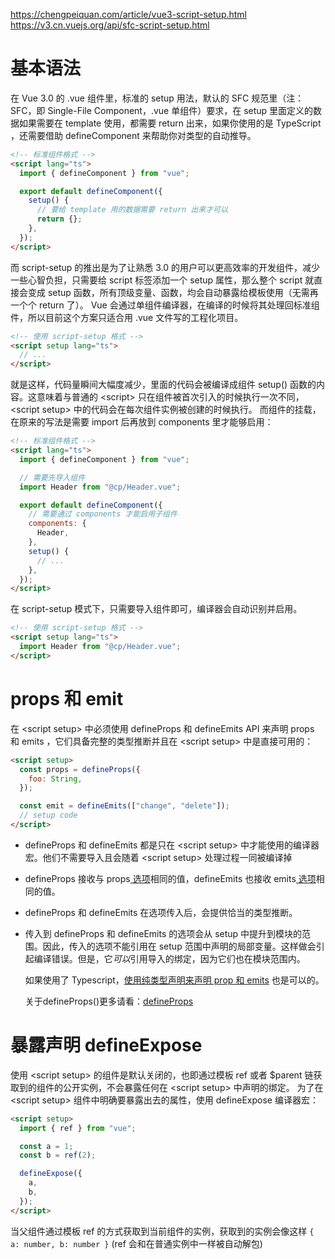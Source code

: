 <https://chengpeiquan.com/article/vue3-script-setup.html>
<https://v3.cn.vuejs.org/api/sfc-script-setup.html>

# 基本语法

在 Vue 3.0 的 .vue 组件里，标准的 setup 用法，默认的 SFC 规范里（注：SFC，即 Single-File Component，.vue 单组件）要求，在 setup 里面定义的数据如果需要在 template 使用，都需要 return 出来，如果你使用的是 TypeScript ，还需要借助 defineComponent 来帮助你对类型的自动推导。

```html
<!-- 标准组件格式 -->
<script lang="ts">
  import { defineComponent } from "vue";

  export default defineComponent({
    setup() {
      // 要给 template 用的数据需要 return 出来才可以
      return {};
    },
  });
</script>
```

而 script-setup 的推出是为了让熟悉 3.0 的用户可以更高效率的开发组件，减少一些心智负担，只需要给 script 标签添加一个 setup 属性，那么整个 script 就直接会变成 setup 函数，所有顶级变量、函数，均会自动暴露给模板使用（无需再一个个 return 了）。
Vue 会通过单组件编译器，在编译的时候将其处理回标准组件，所以目前这个方案只适合用 .vue 文件写的工程化项目。

```html
<!-- 使用 script-setup 格式 -->
<script setup lang="ts">
  // ...
</script>
```

就是这样，代码量瞬间大幅度减少，里面的代码会被编译成组件 setup() 函数的内容。这意味着与普通的 \<script> 只在组件被首次引入的时候执行一次不同，\<script setup> 中的代码会在每次组件实例被创建的时候执行。
而组件的挂载，在原来的写法是需要 import 后再放到 components 里才能够启用：

```html
<!-- 标准组件格式 -->
<script lang="ts">
  import { defineComponent } from "vue";

  // 需要先导入组件
  import Header from "@cp/Header.vue";

  export default defineComponent({
    // 需要通过 components 才能启用子组件
    components: {
      Header,
    },
    setup() {
      // ...
    },
  });
</script>
```

在 script-setup 模式下，只需要导入组件即可，编译器会自动识别并启用。

```html
<!-- 使用 script-setup 格式 -->
<script setup lang="ts">
  import Header from "@cp/Header.vue";
</script>
```

# props 和 emit

在 \<script setup> 中必须使用 defineProps 和 defineEmits API 来声明 props 和 emits ，它们具备完整的类型推断并且在 \<script setup> 中是直接可用的：

```html
<script setup>
  const props = defineProps({
    foo: String,
  });

  const emit = defineEmits(["change", "delete"]);
  // setup code
</script>
```

- defineProps 和 defineEmits 都是只在 \<script setup> 中才能使用的编译器宏。他们不需要导入且会随着 \<script setup> 处理过程一同被编译掉

- defineProps 接收与 props[ 选项](https://v3.cn.vuejs.org/api/options-data.html#props)相同的值，defineEmits 也接收 emits[ 选项](https://v3.cn.vuejs.org/api/options-data.html#emits)相同的值。

- defineProps 和 defineEmits 在选项传入后，会提供恰当的类型推断。

- 传入到 defineProps 和 defineEmits 的选项会从 setup 中提升到模块的范围。因此，传入的选项不能引用在 setup 范围中声明的局部变量。这样做会引起编译错误。但是，它*可以*引用导入的绑定，因为它们也在模块范围内。

  如果使用了 Typescript，[使用纯类型声明来声明 prop 和 emits](https://v3.cn.vuejs.org/api/sfc-script-setup.html#仅限-typescript-的功能) 也是可以的。

  关于defineProps()更多请看：[defineProps](./defineProps.md) 

# 暴露声明 defineExpose

使用 \<script setup> 的组件是默认关闭的，也即通过模板 ref 或者 $parent 链获取到的组件的公开实例，不会暴露任何在 \<script setup> 中声明的绑定。
为了在 \<script setup> 组件中明确要暴露出去的属性，使用 defineExpose 编译器宏：

```html
<script setup>
  import { ref } from "vue";

  const a = 1;
  const b = ref(2);

  defineExpose({
    a,
    b,
  });
</script>
```

当父组件通过模板 ref 的方式获取到当前组件的实例，获取到的实例会像这样 `{ a: number, b: number }` (ref 会和在普通实例中一样被自动解包)
